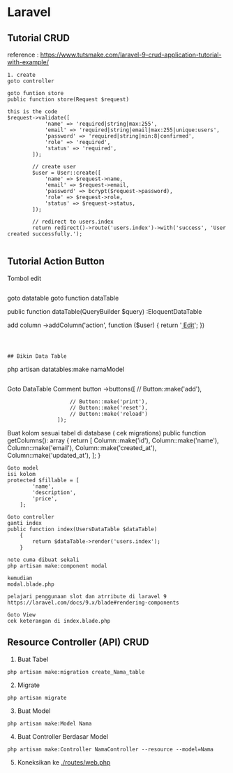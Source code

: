 # Laravel

## Tutorial CRUD
reference : https://www.tutsmake.com/laravel-9-crud-application-tutorial-with-example/

```
1. create
goto controller

goto funtion store
public function store(Request $request)

this is the code
$request->validate([
            'name' => 'required|string|max:255',
            'email' => 'required|string|email|max:255|unique:users',
            'password' => 'required|string|min:8|confirmed',
            'role' => 'required',
            'status' => 'required',
        ]);

        // create user
        $user = User::create([
            'name' => $request->name,
            'email' => $request->email,
            'password' => bcrypt($request->password),
            'role' => $request->role,
            'status' => $request->status,
        ]);

        // redirect to users.index
        return redirect()->route('users.index')->with('success', 'User created successfully.');


```


## Tutorial Action Button
Tombol edit
```

```
goto datatable
goto function dataTable

public function dataTable(QueryBuilder $query) :EloquentDataTable

add column
->addColumn('action',  function ($user) {
                return '<a href="'.route('users.edit', $user->id).'" class="btn btn-xs btn-primary"><i class="glyphicon glyphicon-edit"></i> Edit</a>';
            })
```



## Bikin Data Table

```
php artisan datatables:make namaModel
```

```
Goto DataTable
Comment button
->buttons([
                        // Button::make('add'),
                        
                        // Button::make('print'),
                        // Button::make('reset'),
                        // Button::make('reload')
                    ]);

Buat kolom sesuai tabel di database ( cek migrations)
public function getColumns(): array
    {
        return [
            Column::make('id'),
            Column::make('name'),
            Column::make('email'),
            Column::make('created_at'),
            Column::make('updated_at'),
        ];
    }

```
Goto model
isi kolom
protected $fillable = [
        'name',
        'description',
        'price',
    ];
```

```
Goto controller
ganti index
public function index(UsersDataTable $dataTable)
    {
        return $dataTable->render('users.index');
    }
```

```
note cuma dibuat sekali
php artisan make:component modal

kemudian
modal.blade.php

pelajari penggunaan slot dan atrribute di laravel 9
https://laravel.com/docs/9.x/blade#rendering-components

````
```
Goto View
cek keterangan di index.blade.php
````


## Resource Controller (API) CRUD

1. Buat Tabel

```
php artisan make:migration create_Nama_table
```

2. Migrate

```
php artisan migrate
```

3. Buat Model

```
php artisan make:Model Nama
```

4. Buat Controller Berdasar Model

```
php artisan make:Controller NamaController --resource --model=Nama
```

5. Koneksikan ke [./routes/web.php](./routes)


